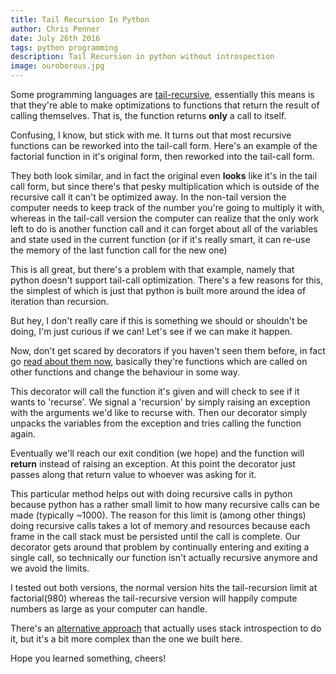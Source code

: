 ```yaml
---
title: Tail Recursion In Python
author: Chris Penner
date: July 26th 2016
tags: python programming
description: Tail Recursion in python without introspection
image: ouroborous.jpg
---
```


Some programming languages are [tail-recursive](https://en.wikipedia.org/wiki/Tail_call), essentially this
means is that they're able to make optimizations to functions that return the result of calling themselves. That
is, the function returns **only** a call to itself.

Confusing, I know, but stick with me. It turns out that most recursive functions can be
reworked into the tail-call form. Here's an example of the factorial function in it's original form, then reworked
into the tail-call form.

<script type="text/javascript" src="https://gist.github.com/ChrisPenner/c0b3f4feb054daa2f6370d2e9961d6d3.js"></script>

They both look similar, and in fact the original even **looks** like it's in the tail call form, but since there's
that pesky multiplication which is outside of the recursive call it can't be optimized away.
In the non-tail version the computer needs to keep track of the number you're going to multiply it with, whereas in
the tail-call version the computer can realize that the only work left to do is another function call and it can
forget about all of the variables and state used in the current function (or if it's really smart, it can
re-use the memory of the last function call for the new one)

This is all great, but there's a problem with that example, namely that python doesn't support tail-call
optimization. There's a few reasons for this, the simplest of which is just that python is built more around the idea
of iteration than recursion.

But hey, I don't really care if this is something we should or shouldn't be doing, I'm just curious if we can!
Let's see if we can make it happen.


<script type="text/javascript" src="https://gist.github.com/ChrisPenner/c958afbf6e7a763c188d8b83275751bb.js"></script>

Now, don't get scared by decorators if you haven't seen them before, in fact go [read about them now](http://thecodeship.com/patterns/guide-to-python-function-decorators/), basically
they're functions which are called on other functions and change the behaviour in some way.

This decorator will call the function it's given and will check to see if it wants to 'recurse'. We signal a
'recursion' by simply raising an exception with the arguments we'd like to recurse with. Then our decorator simply
unpacks the variables from the exception and tries calling the function again.

Eventually we'll reach our exit condition (we hope) and the function will **return** instead of raising an
exception. At this point the decorator just passes along that return value to whoever was asking for it.

This particular method helps out with doing recursive calls in python because python has a rather small limit to
how many recursive calls can be made (typically ~1000). The reason for this limit is (among other things) doing
recursive calls takes a lot of memory and resources because each frame in the call stack must be persisted until
the call is complete. Our decorator gets around that problem by continually entering and exiting a single call, so
technically our function isn't actually recursive anymore and we avoid the limits.

I tested out both versions, the normal version hits the tail-recursion limit at factorial(980) whereas the
tail-recursive version will happily compute numbers as large as your computer can handle.

There's an [alternative approach](http://code.activestate.com/recipes/474088-tail-call-optimization-decorator/)
that actually uses stack introspection to do it, but it's a bit more complex than the one
we built here.

Hope you learned something, cheers!
